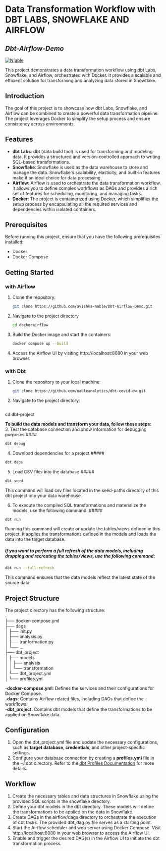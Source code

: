 # Data Transformation Workflow with DBT LABS, SNOWFLAKE AND AIRFLOW

## _Dbt-Airflow-Demo_

[![N|able](https://user-images.githubusercontent.com/76805373/152945012-5d715499-4498-4d8b-85c7-b5b8a6b82da9.png)](https://www.n-able.biz/)

This project demonstrates a data transformation workflow using dbt Labs, Snowflake, and Airflow, orchestrated with Docker. It provides a scalable and efficient solution for transforming and analyzing data stored in Snowflake.

## Introduction

The goal of this project is to showcase how dbt Labs, Snowflake, and Airflow can be combined to create a powerful data transformation pipeline. The project leverages Docker to simplify the setup process and ensure consistency across environments.

## Features

- **dbt Labs**: dbt (data build tool) is used for transforming and modeling data. It provides a structured and version-controlled approach to writing SQL-based transformations.
- **Snowflake**: Snowflake is used as the data warehouse to store and manage the data. Snowflake's scalability, elasticity, and built-in features make it an ideal choice for data processing.
- **Airflow**: Airflow is used to orchestrate the data transformation workflow. It allows you to define complex workflows as DAGs and provides a rich set of features for scheduling, monitoring, and managing tasks.
- **Docker**: The project is containerized using Docker, which simplifies the setup process by encapsulating all the required services and dependencies within isolated containers.

## Prerequisites

Before running this project, ensure that you have the following prerequisites installed:

- Docker
- Docker Compose

## Getting Started

### with Airflow

1. Clone the repository:

   ```bash
   git clone https://github.com/avishka-nable/Dbt-Airflow-Demo.git

2. Navigate to the project directory
   ```bash
   cd dockerairflow

3. Build the Docker image and start the containers:
   ```bash
   docker compose up --build

4. Access the Airflow UI by visiting http://localhost:8080 in your web browser.

### with Dbt

1. Clone the repository to your local machine:
   ```sh
   git clone https://github.com/nableanalytics/dbt-covid-dw.git

2. Navigate to the project directory:
   ```sh
  cd dbt-project

**To build the data models and transform your data, follow these steps:**  
3. Test the database connection and show information for debugging purposes ####
   ```sh
   dbt debug
   ```

4. Download dependencies for a project #####
```sh
dbt deps
```

5. Load CSV files into the database #####
```sh
dbt seed
```
This command will load csv files located in the seed-paths directory of this dbt project into your data warehouse.

6. To execute the compiled SQL transformations and materialize the models, use the following command: #####
```sh
dbt run
```
Running this command will create or update the tables/views defined in this project. It applies the transformations defined in the models and loads the data into the target database.

##### If you want to perform a full refresh of the data models, including dropping and recreating the tables/views, use the following command: #####
```sh
dbt run --full-refresh
```
This command ensures that the data models reflect the latest state of the source data.

## Project Structure

The project directory has the following structure:  
.  
├── docker-compose.yml  
├── dags  
│   ├── init.py  
│   ├── analysis.py  
│   ├── tranformation.py  
│   └── ...  
├── dbt_project  
│   ├── models  
│   │   ├── analysis  
│   │   └── transformation  
│   └── dbt_project.yml  
│   └── profiles.yml  
  
-**docker-compose.yml**: Defines the services and their configurations for Docker Compose.  
-**dags**: Contains Airflow related files, including DAGs that define the workflows.  
-**dbt_project**: Contains dbt models that define the transformations to be applied on Snowflake data.  

## Configuration
1. Open the dbt_project.yml file and update the necessary configurations, such as **target database**, **credentials**, and other project-specific settings.
2. Configure your database connection by creating a **profiles.yml** file in the ~/.dbt directory. Refer to the [dbt Profiles Documentation](https://docs.getdbt.com/reference/warehouse-profiles) for more details.

## Workflow

1. Create the necessary tables and data structures in Snowflake using the provided SQL scripts in the snowflake directory.
2. Define your dbt models in the dbt directory. These models will define the transformations to be applied on the data in Snowflake.
3. Create DAGs in the airflow/dags directory to orchestrate the execution of dbt tasks. The provided dbt_dag.py file serves as a starting point.
4. Start the Airflow scheduler and web server using Docker Compose. Visit http://localhost:8080 in your web browser to access the Airflow UI.
5. Enable and trigger the desired DAG(s) in the Airflow UI to initiate the dbt transformation process.



